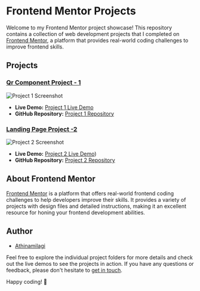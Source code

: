# Frontend Mentor Projects

Welcome to my Frontend Mentor project showcase! This repository contains a collection of web development projects that I completed on [Frontend Mentor](https://www.frontendmentor.io/), a platform that provides real-world coding challenges to improve frontend skills.

## Projects

### [Qr Component Project - 1](Project-1-Folder)

![Project 1 Screenshot](https://res.cloudinary.com/dz209s6jk/image/upload/v1642681547/Challenges/iukeubiskdrj479qikjr.jpg)

- **Live Demo:** [Project 1 Live Demo](https://athinamilagi.github.io/SampleProjects/docs/QR%20Component%20Project-1/)
- **GitHub Repository:** [Project 1 Repository](https://github.com/Athinamilagi/SampleProjects.git)


### [Landing Page Project -2](Project-2-Folder)

![Project 2 Screenshot](https://res.cloudinary.com/dz209s6jk/image/upload/f_auto,q_auto,w_900/Challenges/yjly0l5ohx3f2kz6bbvg.jpg)

- **Live Demo:** [Project 2 Live Demo](https://athinamilagi.github.io/SampleProjects/docs/Landing%20Page%20Project-2/index.html))
- **GitHub Repository:** [Project 2 Repository](https://github.com/Athinamilagi/SampleProjects.git)



## About Frontend Mentor

[Frontend Mentor](https://www.frontendmentor.io/) is a platform that offers real-world frontend coding challenges to help developers improve their skills. It provides a variety of projects with design files and detailed instructions, making it an excellent resource for honing your frontend development abilities.

## Author

- [Athinamilagi](https://github.com/Athinamilagi)

Feel free to explore the individual project folders for more details and check out the live demos to see the projects in action. If you have any questions or feedback, please don't hesitate to [get in touch](https://github.com/Athinamilagi).

Happy coding! 🚀
